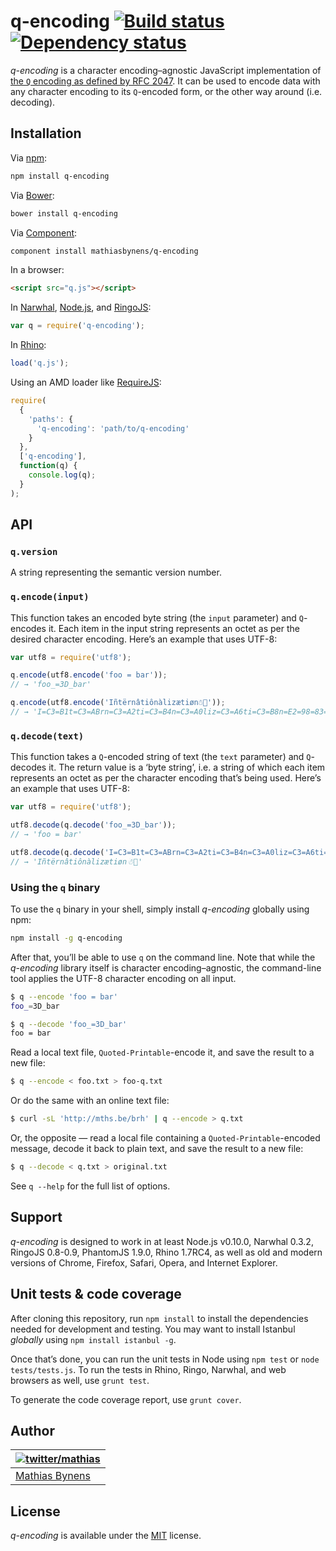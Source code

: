# q-encoding [![Build status](https://travis-ci.org/mathiasbynens/q-encoding.svg?branch=master)](https://travis-ci.org/mathiasbynens/q-encoding) [![Dependency status](https://gemnasium.com/mathiasbynens/q-encoding.svg)](https://gemnasium.com/mathiasbynens/q-encoding)

_q-encoding_ is a character encoding–agnostic JavaScript implementation of [the `Q` encoding as defined by RFC 2047](http://tools.ietf.org/html/rfc2047#section-4.2). It can be used to encode data with any character encoding to its `Q`-encoded form, or the other way around (i.e. decoding).

## Installation

Via [npm](http://npmjs.org/):

```bash
npm install q-encoding
```

Via [Bower](http://bower.io/):

```bash
bower install q-encoding
```

Via [Component](https://github.com/component/component):

```bash
component install mathiasbynens/q-encoding
```

In a browser:

```html
<script src="q.js"></script>
```

In [Narwhal](http://narwhaljs.org/), [Node.js](http://nodejs.org/), and [RingoJS](http://ringojs.org/):

```js
var q = require('q-encoding');
```

In [Rhino](http://www.mozilla.org/rhino/):

```js
load('q.js');
```

Using an AMD loader like [RequireJS](http://requirejs.org/):

```js
require(
  {
    'paths': {
      'q-encoding': 'path/to/q-encoding'
    }
  },
  ['q-encoding'],
  function(q) {
    console.log(q);
  }
);
```

## API

### `q.version`

A string representing the semantic version number.

### `q.encode(input)`

This function takes an encoded byte string (the `input` parameter) and `Q`-encodes it. Each item in the input string represents an octet as per the desired character encoding. Here’s an example that uses UTF-8:

```js
var utf8 = require('utf8');

q.encode(utf8.encode('foo = bar'));
// → 'foo_=3D_bar'

q.encode(utf8.encode('Iñtërnâtiônàlizætiøn☃💩'));
// → 'I=C3=B1t=C3=ABrn=C3=A2ti=C3=B4n=C3=A0liz=C3=A6ti=C3=B8n=E2=98=83=F0=9F=92=A9'
```

### `q.decode(text)`

This function takes a `Q`-encoded string of text (the `text` parameter) and `Q`-decodes it. The return value is a ‘byte string’, i.e. a string of which each item represents an octet as per the character encoding that’s being used. Here’s an example that uses UTF-8:

```js
var utf8 = require('utf8');

utf8.decode(q.decode('foo_=3D_bar'));
// → 'foo = bar'

utf8.decode(q.decode('I=C3=B1t=C3=ABrn=C3=A2ti=C3=B4n=C3=A0liz=C3=A6ti=C3=B8n=E2=98=83=F0=9F=92=A9'));
// → 'Iñtërnâtiônàlizætiøn☃💩'
```




### Using the `q` binary

To use the `q` binary in your shell, simply install _q-encoding_ globally using npm:

```bash
npm install -g q-encoding
```

After that, you’ll be able to use `q` on the command line. Note that while the _q-encoding_ library itself is character encoding–agnostic, the command-line tool applies the UTF-8 character encoding on all input.

```bash
$ q --encode 'foo = bar'
foo_=3D_bar

$ q --decode 'foo_=3D_bar'
foo = bar
```

Read a local text file, `Quoted-Printable`-encode it, and save the result to a new file:

```bash
$ q --encode < foo.txt > foo-q.txt
```

Or do the same with an online text file:

```bash
$ curl -sL 'http://mths.be/brh' | q --encode > q.txt
```

Or, the opposite — read a local file containing a `Quoted-Printable`-encoded message, decode it back to plain text, and save the result to a new file:

```bash
$ q --decode < q.txt > original.txt
```

See `q --help` for the full list of options.

## Support

_q-encoding_ is designed to work in at least Node.js v0.10.0, Narwhal 0.3.2, RingoJS 0.8-0.9, PhantomJS 1.9.0, Rhino 1.7RC4, as well as old and modern versions of Chrome, Firefox, Safari, Opera, and Internet Explorer.

## Unit tests & code coverage

After cloning this repository, run `npm install` to install the dependencies needed for development and testing. You may want to install Istanbul _globally_ using `npm install istanbul -g`.

Once that’s done, you can run the unit tests in Node using `npm test` or `node tests/tests.js`. To run the tests in Rhino, Ringo, Narwhal, and web browsers as well, use `grunt test`.

To generate the code coverage report, use `grunt cover`.

## Author

| [![twitter/mathias](https://gravatar.com/avatar/24e08a9ea84deb17ae121074d0f17125?s=70)](https://twitter.com/mathias "Follow @mathias on Twitter") |
|---|
| [Mathias Bynens](http://mathiasbynens.be/) |

## License

_q-encoding_ is available under the [MIT](http://mths.be/mit) license.
